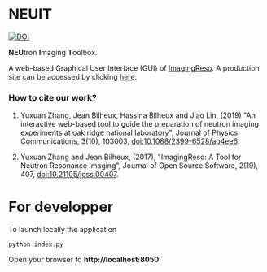 # NEUIT

[![DOI](https://zenodo.org/badge/122098298.svg)](https://zenodo.org/badge/latestdoi/122098298)

**NEU**tron **I**maging **T**oolbox.

A web-based Graphical User Interface (GUI) of [ImagingReso](https://github.com/ornlneutronimaging/imagingreso).
A production site can be accessed by clicking [here](http://isc.sns.gov/).

### How to cite our work?

1. Yuxuan Zhang, Jean Bilheux, Hassina Bilheux and Jiao Lin, (2019) "An interactive web-based tool 
to guide the preparation of neutron imaging experiments at oak ridge national laboratory", 
Journal of Physics Communications, 3(10), 103003,
[doi:10.1088/2399-6528/ab4ee6](https://iopscience.iop.org/article/10.1088/2399-6528/ab4ee6).

2. Yuxuan Zhang and Jean Bilheux, (2017), "ImagingReso: A Tool for Neutron Resonance Imaging",
Journal of Open Source Software, 2(19), 407,
[doi:10.21105/joss.00407](http://joss.theoj.org/papers/997d09281a9d76e95f4ec4d3279eeb8c).

# For developper

To launch locally the application

```
python index.py
```

Open your browser to **http://localhost:8050**
